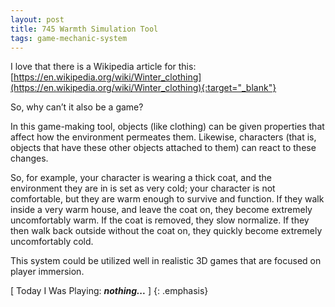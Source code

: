 ```yaml
---
layout: post
title: 745 Warmth Simulation Tool
tags: game-mechanic-system
---
```

I love that there is a Wikipedia article for this: [https://en.wikipedia.org/wiki/Winter_clothing](https://en.wikipedia.org/wiki/Winter_clothing){:target="_blank"}

So, why can’t it also be a game?

In this game-making tool, objects (like clothing) can be given properties that affect how the environment permeates them.  Likewise, characters (that is, objects that have these other objects attached to them) can react to these changes.

So, for example, your character is wearing a thick coat, and the environment they are in is set as very cold; your character is not comfortable, but they are warm enough to survive and function.  If they walk inside a very warm house, and leave the coat on, they become extremely uncomfortably warm.  If the coat is removed, they slow normalize.  If they then walk back outside without the coat on, they quickly become extremely uncomfortably cold.  

This system could be utilized well in realistic 3D games that are focused on player immersion.

[ Today I Was Playing: ***nothing...*** ]
{: .emphasis}